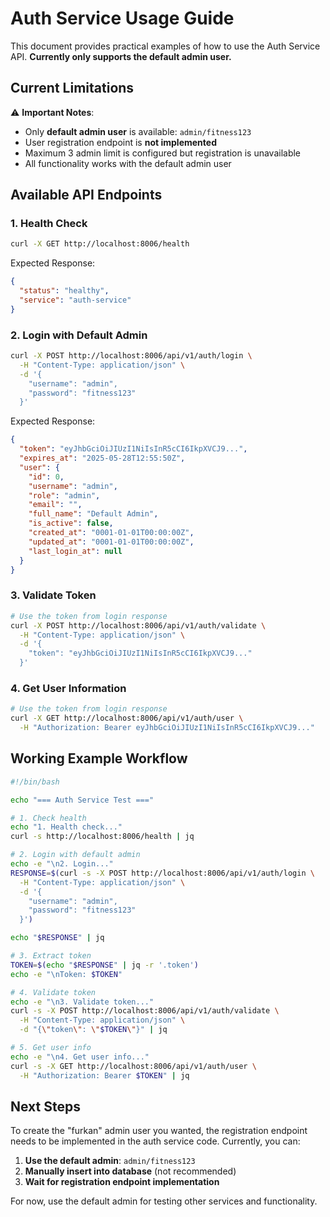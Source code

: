# Auth Service Usage Guide

This document provides practical examples of how to use the Auth Service API. **Currently only supports the default admin user.**

## Current Limitations

⚠️ **Important Notes**:
- Only **default admin user** is available: `admin/fitness123`
- User registration endpoint is **not implemented** 
- Maximum 3 admin limit is configured but registration is unavailable
- All functionality works with the default admin user

## Available API Endpoints

### 1. Health Check
```bash
curl -X GET http://localhost:8006/health
```

Expected Response:
```json
{
  "status": "healthy",
  "service": "auth-service"
}
```

### 2. Login with Default Admin
```bash
curl -X POST http://localhost:8006/api/v1/auth/login \
  -H "Content-Type: application/json" \
  -d '{
    "username": "admin",
    "password": "fitness123"
  }'
```

Expected Response:
```json
{
  "token": "eyJhbGciOiJIUzI1NiIsInR5cCI6IkpXVCJ9...",
  "expires_at": "2025-05-28T12:55:50Z",
  "user": {
    "id": 0,
    "username": "admin",
    "role": "admin",
    "email": "",
    "full_name": "Default Admin",
    "is_active": false,
    "created_at": "0001-01-01T00:00:00Z",
    "updated_at": "0001-01-01T00:00:00Z",
    "last_login_at": null
  }
}
```

### 3. Validate Token
```bash
# Use the token from login response
curl -X POST http://localhost:8006/api/v1/auth/validate \
  -H "Content-Type: application/json" \
  -d '{
    "token": "eyJhbGciOiJIUzI1NiIsInR5cCI6IkpXVCJ9..."
  }'
```

### 4. Get User Information
```bash
# Use the token from login response
curl -X GET http://localhost:8006/api/v1/auth/user \
  -H "Authorization: Bearer eyJhbGciOiJIUzI1NiIsInR5cCI6IkpXVCJ9..."
```

## Working Example Workflow

```bash
#!/bin/bash

echo "=== Auth Service Test ==="

# 1. Check health
echo "1. Health check..."
curl -s http://localhost:8006/health | jq

# 2. Login with default admin
echo -e "\n2. Login..."
RESPONSE=$(curl -s -X POST http://localhost:8006/api/v1/auth/login \
  -H "Content-Type: application/json" \
  -d '{
    "username": "admin",
    "password": "fitness123"
  }')

echo "$RESPONSE" | jq

# 3. Extract token
TOKEN=$(echo "$RESPONSE" | jq -r '.token')
echo -e "\nToken: $TOKEN"

# 4. Validate token
echo -e "\n3. Validate token..."
curl -s -X POST http://localhost:8006/api/v1/auth/validate \
  -H "Content-Type: application/json" \
  -d "{\"token\": \"$TOKEN\"}" | jq

# 5. Get user info
echo -e "\n4. Get user info..."
curl -s -X GET http://localhost:8006/api/v1/auth/user \
  -H "Authorization: Bearer $TOKEN" | jq
```

## Next Steps

To create the "furkan" admin user you wanted, the registration endpoint needs to be implemented in the auth service code. Currently, you can:

1. **Use the default admin**: `admin/fitness123`
2. **Manually insert into database** (not recommended)
3. **Wait for registration endpoint implementation**

For now, use the default admin for testing other services and functionality.
